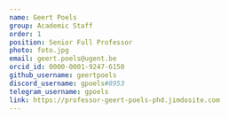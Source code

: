 ```yaml
---
name: Geert Poels
group: Academic Staff
order: 1
position: Senior Full Professor
photo: foto.jpg
email: geert.poels@ugent.be
orcid_id: 0000-0001-9247-6150
github_username: geertpoels
discord_username: gpoels#8953
telegram_username: gpoels
link: https://professor-geert-poels-phd.jimdosite.com
---
```

